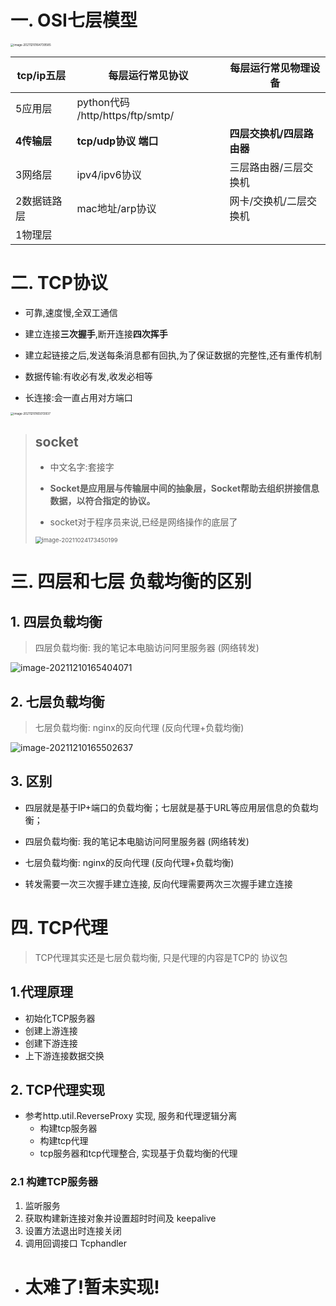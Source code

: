 # 一. OSI七层模型

<img src="https://raw.githubusercontent.com/hellolib/pictures/main/Typora/pic-00-gitee/image-20211210164739585.png" alt="image-20211210164739585" style="zoom: 33%;" />

| tcp/ip五层  | 每层运行常见协议                 | 每层运行常见物理设备      |
| ----------- | -------------------------------- | ------------------------- |
| 5应用层     | python代码 /http/https/ftp/smtp/ |                           |
| **4传输层** | **tcp/udp协议 端口**             | **四层交换机/四层路由器** |
| 3网络层     | ipv4/ipv6协议                    | 三层路由器/三层交换机     |
| 2数据链路层 | mac地址/arp协议                  | 网卡/交换机/二层交换机    |
| 1物理层     |                                  |                           |

# 二. TCP协议

- 可靠,速度慢,全双工通信

- 建立连接**三次握手**,断开连接**四次挥手**

- 建立起链接之后,发送每条消息都有回执,为了保证数据的完整性,还有重传机制

- 数据传输:有收必有发,收发必相等

- 长连接:会一直占用对方端口

<img src="https://raw.githubusercontent.com/hellolib/pictures/main/Typora/pic-00-gitee/image-20211210165013937.png" alt="image-20211210165013937" style="zoom: 33%;" />

>## socket
>
>- 中文名字:套接字
>
>- **Socket是应用层与传输层中间的抽象层，Socket帮助去组织拼接信息数据，以符合指定的协议。**
>
>- socket对于程序员来说,已经是网络操作的底层了                                     
>
>  <img src="https://raw.githubusercontent.com/hellolib/pictures/main/Typora/pic-00-gitee/image-20211024173450199.png" alt="image-20211024173450199" style="zoom: 67%;" />

# 三. 四层和七层 负载均衡的区别

## 1. 四层负载均衡

> 四层负载均衡: 我的笔记本电脑访问阿里服务器 (网络转发)

![image-20211210165404071](https://raw.githubusercontent.com/hellolib/pictures/main/Typora/pic-00-gitee/image-20211210165404071.png)

## 2. 七层负载均衡

> 七层负载均衡: nginx的反向代理 (反向代理+负载均衡) 

![image-20211210165502637](https://raw.githubusercontent.com/hellolib/pictures/main/Typora/pic-00-gitee/image-20211210165502637.png)

## 3. 区别

- 四层就是基于IP+端口的负载均衡；七层就是基于URL等应用层信息的负载均衡；

- 四层负载均衡: 我的笔记本电脑访问阿里服务器 (网络转发)
- 七层负载均衡: nginx的反向代理 (反向代理+负载均衡) 
- 转发需要一次三次握手建立连接, 反向代理需要两次三次握手建立连接



# 四. TCP代理

> TCP代理其实还是七层负载均衡, 只是代理的内容是TCP的	协议包

## 1.代理原理

- 初始化TCP服务器
- 创建上游连接
- 创建下游连接
- 上下游连接数据交换

## 2. TCP代理实现

- 参考http.util.ReverseProxy 实现,  服务和代理逻辑分离
  - 构建tcp服务器
  - 构建tcp代理
  - tcp服务器和tcp代理整合, 实现基于负载均衡的代理

### 2.1 构建TCP服务器

1. 监听服务
2. 获取构建新连接对象并设置超时时间及 keepalive
3. 设置方法退出时连接关闭
4. 调用回调接口 Tcphandler



- # 太难了!暂未实现!